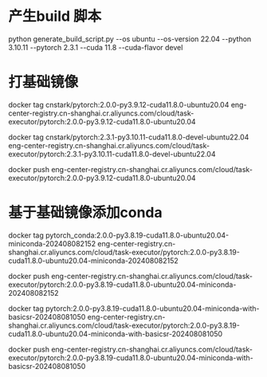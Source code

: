 # 产生build 脚本
python generate_build_script.py --os ubuntu --os-version 22.04 --python 3.10.11 --pytorch 2.3.1 --cuda 11.8 --cuda-flavor devel

# 打基础镜像

docker tag cnstark/pytorch:2.0.0-py3.9.12-cuda11.8.0-ubuntu20.04 eng-center-registry.cn-shanghai.cr.aliyuncs.com/cloud/task-executor/pytorch:2.0.0-py3.9.12-cuda11.8.0-ubuntu20.04

docker tag cnstark/pytorch:2.3.1-py3.10.11-cuda11.8.0-devel-ubuntu22.04  eng-center-registry.cn-shanghai.cr.aliyuncs.com/cloud/task-executor/pytorch:2.3.1-py3.10.11-cuda11.8.0-devel-ubuntu22.04

docker push eng-center-registry.cn-shanghai.cr.aliyuncs.com/cloud/task-executor/pytorch:2.0.0-py3.9.12-cuda11.8.0-ubuntu20.04

# 基于基础镜像添加conda

docker tag pytorch_conda:2.0.0-py3.8.19-cuda11.8.0-ubuntu20.04-miniconda-202408082152   eng-center-registry.cn-shanghai.cr.aliyuncs.com/cloud/task-executor/pytorch:2.0.0-py3.8.19-cuda11.8.0-ubuntu20.04-miniconda-202408082152

docker push eng-center-registry.cn-shanghai.cr.aliyuncs.com/cloud/task-executor/pytorch:2.0.0-py3.8.19-cuda11.8.0-ubuntu20.04-miniconda-202408082152 


docker tag pytorch:2.0.0-py3.8.19-cuda11.8.0-ubuntu20.04-miniconda-with-basicsr-202408081050 eng-center-registry.cn-shanghai.cr.aliyuncs.com/cloud/task-executor/pytorch:2.0.0-py3.8.19-cuda11.8.0-ubuntu20.04-miniconda-with-basicsr-202408081050

docker push eng-center-registry.cn-shanghai.cr.aliyuncs.com/cloud/task-executor/pytorch:2.0.0-py3.8.19-cuda11.8.0-ubuntu20.04-miniconda-with-basicsr-202408081050
